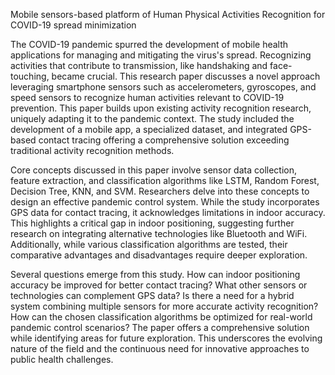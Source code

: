 Mobile sensors-based platform of Human Physical Activities Recognition for COVID-19 spread minimization

The COVID-19 pandemic spurred the development of mobile health applications for managing and mitigating the virus's spread. Recognizing activities that contribute to transmission, like handshaking and face-touching, became crucial. This research paper discusses a novel approach leveraging smartphone sensors such as accelerometers, gyroscopes, and speed sensors to recognize human activities relevant to COVID-19 prevention. This paper builds upon existing activity recognition research, uniquely adapting it to the pandemic context. The study included the development of a mobile app, a specialized dataset, and integrated GPS-based contact tracing offering a comprehensive solution exceeding traditional activity recognition methods.

Core concepts discussed in this paper involve sensor data collection, feature extraction, and classification algorithms like LSTM, Random Forest, Decision Tree, KNN, and SVM. Researchers delve into these concepts to design an effective pandemic control system. While the study incorporates GPS data for contact tracing, it acknowledges limitations in indoor accuracy. This highlights a critical gap in indoor positioning, suggesting further research on integrating alternative technologies like Bluetooth and WiFi. Additionally, while various classification algorithms are tested, their comparative advantages and disadvantages require deeper exploration.

Several questions emerge from this study. How can indoor positioning accuracy be improved for better contact tracing? What other sensors or technologies can complement GPS data? Is there a need for a hybrid system combining multiple sensors for more accurate activity recognition? How can the chosen classification algorithms be optimized for real-world pandemic control scenarios? The paper offers a comprehensive solution while identifying areas for future exploration. This underscores the evolving nature of the field and the continuous need for innovative approaches to public health challenges.